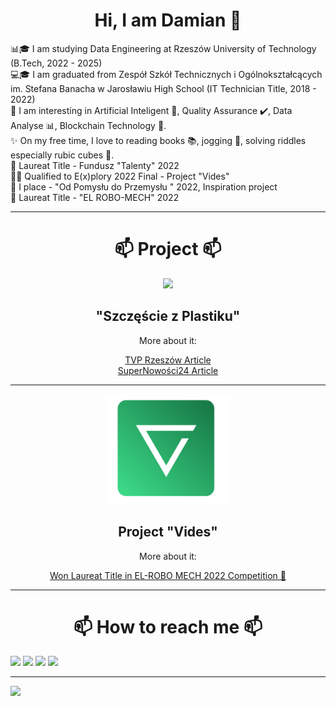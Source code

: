 <a align="center">
  <h1>Hi, I am Damian 👋</h1>
  📊🎓 I am studying Data Engineering at Rzeszów University of Technology (B.Tech, 2022 - 2025)<br />
  💻🎓 I am graduated from Zespół Szkół Technicznych i Ogólnokształcących im. Stefana Banacha w Jarosławiu High School (IT Technician Title, 2018 - 2022)<br />
  👀 I am interesting in Artificial Inteligent 🤖, Quality Assurance ✔️, Data Analyse 📊, Blockchain Technology 🔗.<br /> 
  ✨ On my free time, I love to reading books 📚, jogging 🏃, solving riddles especially rubic cubes 🧩.<br />
  🥇 Laureat Title - Fundusz "Talenty" 2022<br />
  👨‍💻 Qualified to E(x)plory 2022 Final - Project "Vides"<br /> 
  🥇 I place - "Od Pomysłu do Przemysłu " 2022, Inspiration project<br /> 
  🥇 Laureat Title - "EL ROBO-MECH" 2022<br />
</a>

---
<a align="center">
  <h1 align="center">📫 Project 📫</h1>
  <div align="center">
    <img width="200px" src="https://scontent-waw1-1.xx.fbcdn.net/v/t1.6435-9/66734783_551050455426873_6125104245814329344_n.png?_nc_cat=100&ccb=1-7&_nc_sid=09cbfe&_nc_ohc=AAq-KkzGWFcAX8TVi4s&_nc_ht=scontent-waw1-1.xx&oh=00_AT-mWntgvmdUc__kk42x1L2mLKJa6OI4mEYWoW-11KUCZQ&oe=63044642" />
    <h2 align="center">"Szczęście z Plastiku"</h2>
    <p>More about it:</p>
    <a target="_blank" href="https://rzeszow.tvp.pl/43093920/akcja-szczescie-z-plastiku-koledzy-konstruuja-dla-kingi-proteze-bioniczna">TVP Rzeszów Article</a><br />
    <a target="_blank" href="https://supernowosci24.pl/jak-mlodzi-ludzie-stworzyli-szczescie-z-plastiku/">SuperNowości24 Article</a><br />
    
---
    
  </div>
   <div align="center">
    <img width="200px" src="./logo.svg" />
    <h2 align="center">Project "Vides"</h2>
    <p>More about it:</p>
    <a target="_blank" href="https://wm.pb.edu.pl/2022/04/28/indeksy-dla-najlepszych-w-vii-edycji-konkursu-el-robo-mech/">Won Laureat Title in EL-ROBO MECH 2022 Competition 🥇</a><br />
  </div>
</a>

---

<a align="center">
  <h1 align="center">📫 How to reach me 📫</h1>
  <a target="_blank" href="https://www.instagram.com/damian_kobylinski/"><img src="https://img.shields.io/badge/Instagram-%23E4405F.svg?style=for-the-badge&logo=Instagram&logoColor=white"/></a>
  <a target="_blank" href="https://www.facebook.com/damian.kobylinski.3/"><img src="https://img.shields.io/badge/Facebook-%231877F2.svg?style=for-the-badge&logo=Facebook&logoColor=white"/></a>
    <a target="_blank" href="https://twitter.com/DKobOfficial"><img src="https://img.shields.io/badge/Twitter-%231DA1F2.svg?style=for-the-badge&logo=Twitter&logoColor=white"/></a>
  <a target="_blank" href="https://www.linkedin.com/in/damian-kobyli%C5%84ski-2b31b116b/"><img src="https://img.shields.io/badge/linkedin-%230077B5.svg?style=for-the-badge&logo=linkedin&logoColor=white"/></a>
</a>

---

<a align="center">
  <div>
    <a target="_blank" align="center" href="https://www.buymeacoffee.com/damiankob"><img src="https://img.shields.io/badge/Buy%20Me%20a%20Coffee-ffdd00?style=for-the-badge&logo=buy-me-a-coffee&logoColor=black" /></a>
  </div>
</a>
